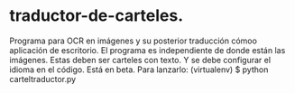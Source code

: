 # traductor-de-carteles.
Programa para OCR en imágenes y su posterior traducción cómoo aplicación de escritorio.
El programa es independiente de donde están las imágenes. 
Estas deben ser carteles con texto. Y se debe configurar el idioma en el código. 
Está en beta.
Para lanzarlo:
(virtualenv) $ python carteltraductor.py
